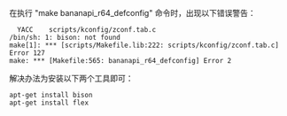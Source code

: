 在执行 "make bananapi_r64_defconfig" 命令时，出现以下错误警告：

```
  YACC    scripts/kconfig/zconf.tab.c
/bin/sh: 1: bison: not found
make[1]: *** [scripts/Makefile.lib:222: scripts/kconfig/zconf.tab.c] Error 127
make: *** [Makefile:565: bananapi_r64_defconfig] Error 2
```

解决办法为安装以下两个工具即可：

```
apt-get install bison
apt-get install flex
```